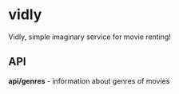 # vidly
Vidly, simple imaginary service for movie renting! 


## API
__api/genres__ - information about genres of movies
